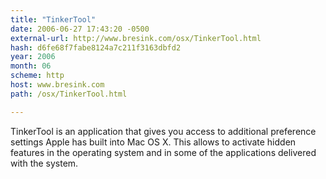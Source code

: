 ```yaml
---
title: "TinkerTool"
date: 2006-06-27 17:43:20 -0500
external-url: http://www.bresink.com/osx/TinkerTool.html
hash: d6fe68f7fabe8124a7c211f3163dbfd2
year: 2006
month: 06
scheme: http
host: www.bresink.com
path: /osx/TinkerTool.html

---
```


TinkerTool is an application that gives you access to additional preference settings Apple has built into Mac OS X. This allows to activate hidden features in the operating system and in some of the applications delivered with the system.
